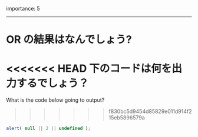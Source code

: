 importance: 5

---

# OR の結果はなんでしょう?

<<<<<<< HEAD
下のコードは何を出力するでしょう？
=======
What is the code below going to output?
>>>>>>> f830bc5d9454d85829e011d914f215eb5896579a

```js
alert( null || 2 || undefined );
```
